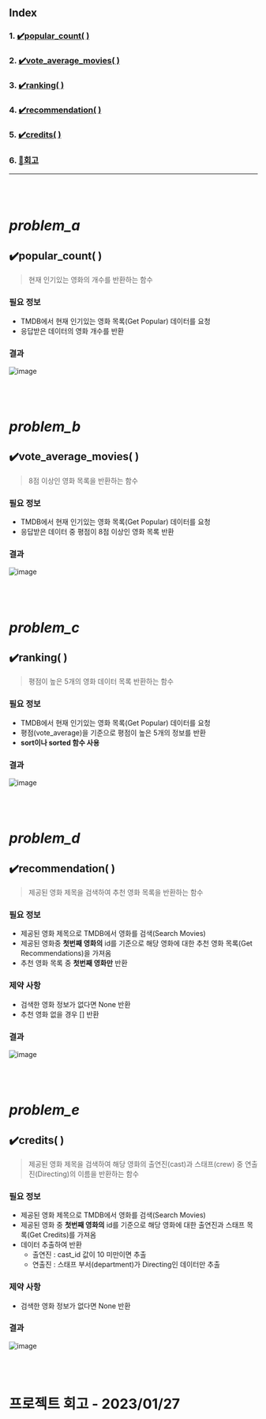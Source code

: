 ## Index
### 1. [✔️popular_count( )](https://github.com/Maker-H/Project_SSAFY_Movie/tree/master/02_pjt#%EF%B8%8Fpopular_count-)
### 2. [✔️vote_average_movies( )](https://github.com/Maker-H/Project_SSAFY_Movie/tree/master/02_pjt#%EF%B8%8Fvote_average_movies-)
### 3. [✔️ranking( )](https://github.com/Maker-H/Project_SSAFY_Movie/tree/master/02_pjt#%EF%B8%8Franking-)
### 4. [✔️recommendation( )](https://github.com/Maker-H/Project_SSAFY_Movie/tree/master/02_pjt#%EF%B8%8Frecommendation-)
### 5. [✔️credits( )](https://github.com/Maker-H/Project_SSAFY_Movie/tree/master/02_pjt#%EF%B8%8Fcredits-)
### 6. [🚀회고](https://github.com/Maker-H/Project_SSAFY_Movie/tree/master/02_pjt#%ED%94%84%EB%A1%9C%EC%A0%9D%ED%8A%B8-%ED%9A%8C%EA%B3%A0---20230127)



---

<br>
<br>

# *problem_a*

## ✔️popular_count( )
> 현재 인기있는 영화의 개수를 반환하는 함수

### 필요 정보
- TMDB에서 현재 인기있는 영화 목록(Get Popular) 데이터를 요청
- 응답받은 데이터의 영화 개수를 반환

### 결과
![image](https://user-images.githubusercontent.com/83294376/214997396-416154d4-ec26-4cb4-8b33-07f8b68c39b8.png)

<br>
<br>

# *problem_b*

## ✔️vote_average_movies( )
> 8점 이상인 영화 목록을 반환하는 함수

### 필요 정보
- TMDB에서 현재 인기있는 영화 목록(Get Popular) 데이터를 요청
- 응답받은 데이터 중 평점이 8점 이상인 영화 목록 반환

### 결과
![image](https://user-images.githubusercontent.com/83294376/214998185-a2910f4f-efdc-41b3-86ce-afab9a4b597e.png)


<br>
<br>

# *problem_c*

## ✔️ranking( )
> 평점이 높은 5개의 영화 데이터 목록 반환하는 함수

### 필요 정보
- TMDB에서 현재 인기있는 영화 목록(Get Popular) 데이터를 요청
- 평점(vote_average)을 기준으로 평점이 높은 5개의 정보를 반환
- **sort이나 sorted 함수 사용**

### 결과
![image](https://user-images.githubusercontent.com/83294376/214999585-cb60f340-5b80-4cfa-8468-814b06f3d2e7.png)

<br>
<br>

# *problem_d*

## ✔️recommendation( )
> 제공된 영화 제목을 검색하여 추천 영화 목록을 반환하는 함수

### 필요 정보
- 제공된 영화 제목으로 TMDB에서 영화를 검색(Search Movies)
- 제공된 영화중 **첫번째 영화의** id를 기준으로 해당 영화에 대한 추천 영화 목록(Get Recommendations)을 가져옴  
- 추천 영화 목록 중 **첫번째 영화만** 반환

### 제약 사항
- 검색한 영화 정보가 없다면 None 반환
- 추천 영화 없을 경우 [] 반환

### 결과
![image](https://user-images.githubusercontent.com/83294376/215000855-7a9f23d3-fc87-43bd-a1fb-dd7b76d8fa2e.png)


<br>
<br>

# *problem_e*

## ✔️credits( )
> 제공된 영화 제목을 검색하여 해당 영화의 출연진(cast)과 스태프(crew) 중 연출진(Directing)의 이름을 반환하는 함수

### 필요 정보
- 제공된 영화 제목으로 TMDB에서 영화를 검색(Search Movies)
- 제공된 영화 중 **첫번째 영화의** id를 기준으로 해당 영화에 대한 출연진과 스태프 목록(Get Credits)를 가져옴  
- 데이터 추출하여 반환
  - 출연진 : cast_id 값이 10 미만이면 추출
  - 연출진 : 스태프 부서(department)가 Directing인 데이터만 추출

### 제약 사항
- 검색한 영화 정보가 없다면 None 반환

### 결과
![image](https://user-images.githubusercontent.com/83294376/215011719-3654a1c0-b43c-41f6-a272-6d462c3380c3.png)

<br>
<br>

# 프로젝트 회고 - 2023/01/27